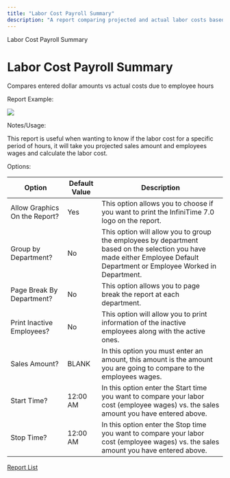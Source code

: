```yaml
---
title: "Labor Cost Payroll Summary"
description: "A report comparing projected and actual labor costs based on employee hours, with options for customization and grouping."
---
```


Labor Cost Payroll Summary

# Labor Cost Payroll Summary

Compares entered dollar amounts vs actual costs due to employee hours

Report Example:

![](/img/Labor_Cost_Payroll_Summary.gif)

Notes/Usage:

This report is useful when wanting to know if the labor cost for a specific period of hours, it will take you projected sales amount and employees wages and calculate the labor cost.

Options:

| Option                        | Default Value | Description                                                                                                                                                               |
| ----------------------------- | ------------- | ------------------------------------------------------------------------------------------------------------------------------------------------------------------------- |
| Allow Graphics On the Report? | Yes           | This option allows you to choose if you want to print the InfiniTime 7.0 logo on the report.                                                                              |
| Group by Department?          | No            | This option will allow you to group the employees by department based on the selection you have made either Employee Default Department or Employee Worked in Department. |
| Page Break By Department?     | No            | This option allows you to page break the report at each department.                                                                                                       |
| Print Inactive Employees?     | No            | This option will allow you to print information of the inactive employees along with the active ones.                                                                     |
| Sales Amount?                 | BLANK         | In this option you must enter an amount, this amount is the amount you are going to compare to the employees wages.                                                       |
| Start Time?                   | 12:00 AM      | In this option enter the Start time you want to compare your labor cost (employee wages) vs. the sales amount you have entered above.                                     |
| Stop Time?                    | 12:00 AM      | In this option enter the Stop time you want to compare your labor cost (employee wages) vs. the sales amount you have entered above.                                      |

[Report List](../Report_List.md)
